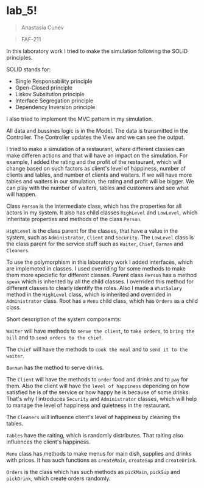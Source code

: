 # lab_5!
> Anastasia Cunev

> FAF-211

In this laboratory work I tried to make the simulation following the SOLID principles. 

SOLID stands for:
- Single Responsability principle
- Open-Closed principle
- Liskov Subsitution principle
- Interface Segregation principle 
- Dependency Inversion principle


I also tried to implement the MVC pattern in my simulation.

All data and bussines logic is in the Model. The data is transmitted in the Controller. The Controller updates the View and we can see the output. 

I tried to make a simulation of a restaurant, where different classes can make differen actions and that will have an impact on the simulation. For example, I added the rating and the profit of the restaurant, which will change based on such factors as client's level of happiness, number of clients and tables, and number of clients and waiters. If we will have more tables and waiters in our simulation, the rating and profit will be bigger. We can play with the number of waiters, tables and customers and see what will happen.

Class `Person` is the intermediate class, which has the properties for all actors in my system. It also has child classes `HighLevel` and `LowLevel`, which inheritate properties and methods of the class `Person`. 

`HighLevel` is the class parent for the classes, that have a value in the system, such as `Administrator`, `Client` and `Security`. The `LowLevel` class is the class parent for the service stuff such as `Waiter`, `Chief`, `Barman` and `Cleaners`.

To use the polymorphism in this laboratory work I added interfaces, which are implemeted in classes. I used overriding for some methods to make them more speciefic for different classes. Parent class `Person` has a method `speak` which is inherited by all the child classes. I overrided this method for different classes to clearly identify the roles. Also I made a `WhatSalary` method in the `HighLevel` class, which is inherited and overrided in `Administrator` class. Root has a `Menu` child class, which has `Orders` as a child class.

Short description of the system componemts: 

`Waiter` will have methods to `serve the client`, to `take orders`, to `bring the bill` and to `send orders to the chief`.

The `Chief` will have the methods to `cook the meal` and to `send it to the waiter`.

`Barman` has the method to serve drinks.

The `Client` will have the methods to `order` food and drinks and to `pay` for them. Also the client will have the `level of happiness` depending on how satisfied he is of the service or how happy he is because of some drinks. That's why I introduces `Security` and `Administrator` classes, which will help to manage the level of happiness and quietness in the restaurant.

The `Cleaners` will influence client's level of happiness by cleaning the tables.

`Tables` have the raiting, which is randomly distributes. That raiting also influences the client's happiness.

`Menu` class has methods to make menus for main dish, supplies and drinks with prices. It has such functions as `createMain`, `createSup` and `createDrink`.

`Orders` is the class which has such methods as `pickMain`, `pickSup` and `pickDrink`, which create orders randomly. 
